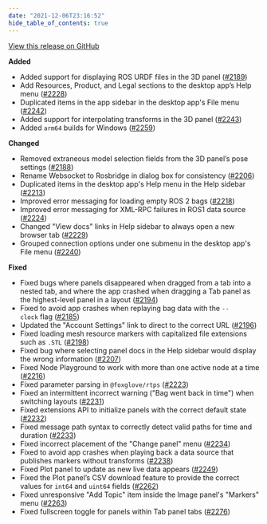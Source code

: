 ```yaml
---
date: "2021-12-06T23:16:52"
hide_table_of_contents: true
---
```

[View this release on GitHub](https://github.com/foxglove/studio/releases/tag/v0.23.0)

**Added**

- Added support for displaying ROS URDF files in the 3D panel ([#2189](https://github.com/foxglove/studio/pull/2189))
- Add Resources, Product, and Legal sections to the desktop app’s Help menu ([#2228](https://github.com/foxglove/studio/pull/2228))
- Duplicated items in the app sidebar in the desktop app's File menu ([#2242](https://github.com/foxglove/studio/pull/2242))
- Added support for interpolating transforms in the 3D panel ([#2243](https://github.com/foxglove/studio/pull/2243))
- Added `arm64` builds for Windows ([#2259](https://github.com/foxglove/studio/pull/2259))

**Changed**

- Removed extraneous model selection fields from the 3D panel’s pose settings ([#2188](https://github.com/foxglove/studio/pull/2188))
- Rename Websocket to Rosbridge in dialog box for consistency ([#2206](https://github.com/foxglove/studio/pull/2206))
- Duplicated items in the desktop app's Help menu in the Help sidebar ([#2213](https://github.com/foxglove/studio/pull/2213))
- Improved error messaging for loading empty ROS 2 bags ([#2218](https://github.com/foxglove/studio/pull/2218))
- Improved error messaging for XML-RPC failures in ROS1 data source ([#2224](https://github.com/foxglove/studio/pull/2224))
- Changed "View docs" links in Help sidebar to always open a new browser tab ([#2229](https://github.com/foxglove/studio/pull/2229))
- Grouped connection options under one submenu in the desktop app's File menu ([#2240](https://github.com/foxglove/studio/pull/2240))

**Fixed**

- Fixed bugs where panels disappeared when dragged from a tab into a nested tab, and where the app crashed when dragging a Tab panel as the highest-level panel in a layout ([#2194](https://github.com/foxglove/studio/pull/2194))
- Fixed to avoid app crashes when replaying bag data with the `--clock` flag ([#2185](https://github.com/foxglove/studio/pull/2185))
- Updated the "Account Settings" link to direct to the correct URL ([#2196](https://github.com/foxglove/studio/pull/2196))
- Fixed loading mesh resource markers with capitalized file extensions such as `.STL` ([#2198](https://github.com/foxglove/studio/pull/2198))
- Fixed bug where selecting panel docs in the Help sidebar would display the wrong information ([#2207](https://github.com/foxglove/studio/pull/2207))
- Fixed Node Playground to work with more than one active node at a time ([#2216](https://github.com/foxglove/studio/pull/2216))
- Fixed parameter parsing in `@foxglove/rtps` ([#2223](https://github.com/foxglove/studio/pull/2223))
- Fixed an intermittent incorrect warning ("Bag went back in time") when switching layouts ([#2231](https://github.com/foxglove/studio/pull/2231))
- Fixed extensions API to initialize panels with the correct default state ([#2232](https://github.com/foxglove/studio/pull/2232))
- Fixed message path syntax to correctly detect valid paths for time and duration ([#2233](https://github.com/foxglove/studio/pull/2233))
- Fixed incorrect placement of the "Change panel" menu ([#2234](https://github.com/foxglove/studio/pull/2234))
- Fixed to avoid app crashes when playing back a data source that publishes markers without transforms ([#2238](https://github.com/foxglove/studio/pull/2238))
- Fixed Plot panel to update as new live data appears ([#2249](https://github.com/foxglove/studio/pull/2249))
- Fixed the Plot panel’s CSV download feature to provide the correct values for `int64` and `uint64` fields ([#2262](https://github.com/foxglove/studio/pull/2262))
- Fixed unresponsive "Add Topic" item inside the Image panel's "Markers" menu ([#2263](https://github.com/foxglove/studio/pull/2263))
- Fixed fullscreen toggle for panels within Tab panel tabs ([#2276](https://github.com/foxglove/studio/pull/2276))